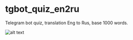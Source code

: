 # tgbot_quiz_en2ru
Telegram bot quiz, translation Eng to Rus, base 1000 words.

![alt text](https://github.com/iforvard/SLMCheck/blob/master/TG_bot.gif)
